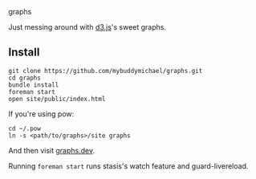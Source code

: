 graphs

Just messing around with [d3.js](d3js.org)'s sweet graphs.

## Install

```shell
git clone https://github.com/mybuddymichael/graphs.git
cd graphs
bundle install
foreman start
open site/public/index.html
```

If you're using pow:

```shell
cd ~/.pow
ln -s <path/to/graphs>/site graphs
```

And then visit [graphs.dev]().

Running `foreman start` runs stasis's watch feature and guard-livereload.
